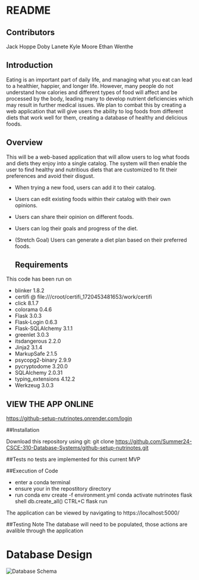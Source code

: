 # README

## Contributors
Jack Hoppe
Doby Lanete
Kyle Moore
Ethan Wenthe

## Introduction

Eating is an important part of daily life, and managing what you eat can lead to a healthier, happier, and longer life. However, many people do not understand how calories and different types of food will affect and be processed by the body, leading many to develop nutrient deficiencies which may result in further medical issues. We plan to combat this by creating a web application that will give users the ability to log foods from different diets that work well for them, creating a database of healthy and delicious foods.

## Overview

This will be a web-based application that will allow users to log what foods and diets they enjoy into a single catalog. The system will then enable the user to find healthy and nutritious diets that are customized to fit their preferences and avoid their disgust.

- When trying a new food, users can add it to their catalog.
- Users can edit existing foods within their catalog with their own opinions.
- Users can share their opinion on different foods.
- Users can log their goals and progress of the diet.
- (Stretch Goal) Users can generate a diet plan based on their preferred foods.

  ## Requirements
This code has been run on
- blinker 1.8.2
- certifi @ file:///croot/certifi_1720453481653/work/certifi
- click 8.1.7
- colorama  0.4.6
- Flask  3.0.3
- Flask-Login  0.6.3
- Flask-SQLAlchemy  3.1.1
- greenlet  3.0.3
- itsdangerous  2.2.0
- Jinja2  3.1.4
- MarkupSafe  2.1.5
- psycopg2-binary  2.9.9
- pycryptodome  3.20.0
- SQLAlchemy   2.0.31
- typing_extensions  4.12.2
- Werkzeug  3.0.3

## VIEW THE APP ONLINE
https://github-setup-nutrinotes.onrender.com/login

##Installation

Download this repository using git:
git clone https://github.com/Summer24-CSCE-310-Database-Systems/github-setup-nutrinotes.git

##Tests
no tests are implemented for this current MVP

##Execution of Code
- enter a conda terminal
- ensure your in the repostitory directory
- run
  conda env create -f environment.yml
  conda activate nutrinotes
  flask shell
  db.create_all()
   CTRL+C
  flask run

The application can be viewed by navigating to
https://localhost:5000/

##Testing Note
The database will need to be populated, those actions are avalible through the application

# Database Design
 ![Database Schema](docs/nutrinotesERD.png)
